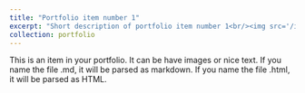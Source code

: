 ```yaml
---
title: "Portfolio item number 1"
excerpt: "Short description of portfolio item number 1<br/><img src='/images/DSC09095med@0.5x.png'>"
collection: portfolio
---
```


This is an item in your portfolio. It can be have images or nice text. If you name the file .md, it will be parsed as markdown. If you name the file .html, it will be parsed as HTML. 

